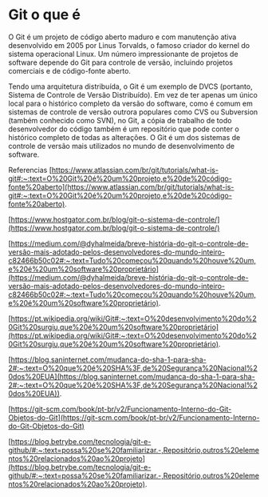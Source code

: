 # Git o que é

O Git é um projeto de código aberto maduro e com manutenção ativa desenvolvido em 2005 por Linus Torvalds, o famoso criador do kernel do sistema operacional Linux. Um número impressionante de projetos de software depende do Git para controle de versão, incluindo projetos comerciais e de código-fonte aberto.

Tendo uma arquitetura distribuída, o Git é um exemplo de DVCS (portanto, Sistema de Controle de Versão Distribuído). Em vez de ter apenas um único local para o histórico completo da versão do software, como é comum em sistemas de controle de versão outrora populares como CVS ou Subversion (também conhecido como SVN), no Git, a cópia de trabalho de todo desenvolvedor do código também é um repositório que pode conter o histórico completo de todas as alterações. O Git é um dos sistemas de controle de versão mais utilizados no mundo de desenvolvimento de software.

Referencias
[https://www.atlassian.com/br/git/tutorials/what-is-git#:~:text=O%20Git%20é%20um%20projeto,e%20de%20código-fonte%20aberto](https://www.atlassian.com/br/git/tutorials/what-is-git#:~:text=O%20Git%20é%20um%20projeto,e%20de%20código-fonte%20aberto).

[https://www.hostgator.com.br/blog/git-o-sistema-de-controle/](https://www.hostgator.com.br/blog/git-o-sistema-de-controle/)

[https://medium.com/@dyhalmeida/breve-história-do-git-o-controle-de-versão-mais-adotado-pelos-desenvolvedores-do-mundo-inteiro-c82466b50c02#:~:text=Tudo%20começou%20quando%20houve%20um,e%20é%20um%20software%20proprietário](https://medium.com/@dyhalmeida/breve-história-do-git-o-controle-de-versão-mais-adotado-pelos-desenvolvedores-do-mundo-inteiro-c82466b50c02#:~:text=Tudo%20começou%20quando%20houve%20um,e%20é%20um%20software%20proprietário).

[https://pt.wikipedia.org/wiki/Git#:~:text=O%20desenvolvimento%20do%20Git%20surgiu,que%20é%20um%20software%20proprietário](https://pt.wikipedia.org/wiki/Git#:~:text=O%20desenvolvimento%20do%20Git%20surgiu,que%20é%20um%20software%20proprietário).

[https://blog.saninternet.com/mudanca-do-sha-1-para-sha-2#:~:text=O%20que%20é%20SHA%3F,de%20Segurança%20Nacional%20dos%20EUA](https://blog.saninternet.com/mudanca-do-sha-1-para-sha-2#:~:text=O%20que%20é%20SHA%3F,de%20Segurança%20Nacional%20dos%20EUA)).

[https://git-scm.com/book/pt-br/v2/Funcionamento-Interno-do-Git-Objetos-do-Git](https://git-scm.com/book/pt-br/v2/Funcionamento-Interno-do-Git-Objetos-do-Git)

[https://blog.betrybe.com/tecnologia/git-e-github/#:~:text=possa%20se%20familiarizar.-,Repositório,outros%20elementos%20relacionados%20ao%20projeto](https://blog.betrybe.com/tecnologia/git-e-github/#:~:text=possa%20se%20familiarizar.-,Repositório,outros%20elementos%20relacionados%20ao%20projeto).